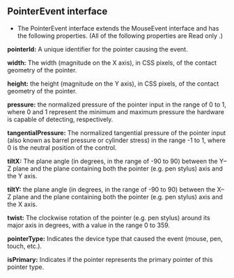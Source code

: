 ## PointerEvent interface

- The PointerEvent interface extends the MouseEvent interface and has the following properties. (All of the following properties are Read only .)

**pointerId:** A unique identifier for the pointer causing the event.

**width:** The width (magnitude on the X axis), in CSS pixels, of the contact geometry of the pointer.

**height:** the height (magnitude on the Y axis), in CSS pixels, of the contact geometry of the pointer.

**pressure:** the normalized pressure of the pointer input in the range of 0 to 1, where 0 and 1 represent the minimum and maximum pressure the hardware is capable of detecting, respectively.

**tangentialPressure:** The normalized tangential pressure of the pointer input (also known as barrel pressure or cylinder stress) in the range -1 to 1, where 0 is the neutral position of the control.

**tiltX:** The plane angle (in degrees, in the range of -90 to 90) between the Y–Z plane and the plane containing both the pointer (e.g. pen stylus) axis and the Y axis.

**tiltY:** the plane angle (in degrees, in the range of -90 to 90) between the X–Z plane and the plane containing both the pointer (e.g. pen stylus) axis and the X axis.

**twist:** The clockwise rotation of the pointer (e.g. pen stylus) around its major axis in degrees, with a value in the range 0 to 359.

**pointerType:** Indicates the device type that caused the event (mouse, pen, touch, etc.).

**isPrimary:** Indicates if the pointer represents the primary pointer of this pointer type.
